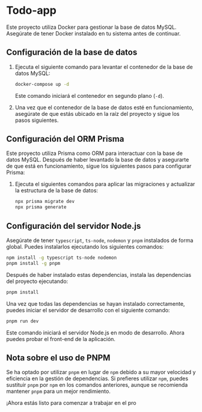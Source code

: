 # Todo-app

Este proyecto utiliza Docker para gestionar la base de datos MySQL. Asegúrate de tener Docker instalado en tu sistema antes de continuar.

## Configuración de la base de datos

1. Ejecuta el siguiente comando para levantar el contenedor de la base de datos MySQL:

   ```bash
   docker-compose up -d
   ```

   Este comando iniciará el contenedor en segundo plano (`-d`).

2. Una vez que el contenedor de la base de datos esté en funcionamiento, asegúrate de que estás ubicado en la raíz del proyecto y sigue los pasos siguientes.

## Configuración del ORM Prisma
Este proyecto utiliza Prisma como ORM para interactuar con la base de datos MySQL. Después de haber levantado la base de datos y asegurarte de que está en funcionamiento, sigue los siguientes pasos para configurar Prisma:
1. Ejecuta el siguientes comandos para aplicar las migraciones y actualizar la estructura de la base de datos:

   ```bash
   npx prisma migrate dev
   npx prisma generate
   ```

## Configuración del servidor Node.js

Asegúrate de tener `typescript`, `ts-node`, `nodemon` y `pnpm` instalados de forma global. Puedes instalarlos ejecutando los siguientes comandos:

```bash
npm install -g typescript ts-node nodemon
pnpm install -g pnpm
```

Después de haber instalado estas dependencias, instala las dependencias del proyecto ejecutando:

```bash
pnpm install
```

Una vez que todas las dependencias se hayan instalado correctamente, puedes iniciar el servidor de desarrollo con el siguiente comando:

```bash
pnpm run dev
```

Este comando iniciará el servidor Node.js en modo de desarrollo. Ahora puedes probar el front-end de la aplicación.

## Nota sobre el uso de PNPM

Se ha optado por utilizar `pnpm` en lugar de `npm` debido a su mayor velocidad y eficiencia en la gestión de dependencias. Si prefieres utilizar `npm`, puedes sustituir `pnpm` por `npm` en los comandos anteriores, aunque se recomienda mantener `pnpm` para un mejor rendimiento.

¡Ahora estás listo para comenzar a trabajar en el pro
